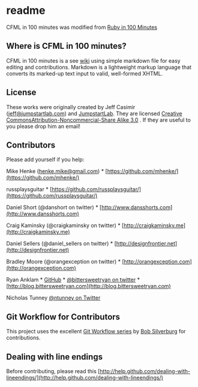 # readme

CFML in 100 minutes was modified from [Ruby in 100 Minutes](http://jumpstartlab.com/resources/ruby-jumpstart/ruby/)

## Where is CFML in 100 minutes?

CFML in 100 minutes is a see [wiki](../../wiki) using simple markdown file for easy editing and contributions. Markdown is a lightweight markup language that converts its marked-up text input to valid, well-formed XHTML.

## License

These works were originally created by Jeff Casimir ([jeff@jumpstartlab.com](mailto:jeff@jumpstartlab.com)) and [JumpstartLab](http://jumpstartlab.com). They are licensed [Creative CommonsAttribution-Noncommercial-Share Alike 3.0](http://creativecommons.org/licenses/by-nc-sa/3.0/us/) . If they are useful to you please drop him an email!

## Contributors

Please add yourself if you help:

Mike Henke ([henke.mike@gmail.com](mailto:henke.mike@gmail.com)) * [https://github.com/mhenke/](https://github.com/mhenke/)

russplaysguitar * [https://github.com/russplaysguitar/](https://github.com/russplaysguitar/)

Daniel Short (@danshort on twitter) * [http://www.dansshorts.com](http://www.dansshorts.com)

Craig Kaminsky (@craigkaminsky on twitter) * [http://craigkaminsky.me](http://craigkaminsky.me)

Daniel Sellers (@daniel_sellers on twitter) * [http://designfrontier.net](http://designfrontier.net)

Bradley Moore (@orangexception on twitter) * [http://orangexception.com](http://orangexception.com)

Ryan Anklam * [GitHub](https://github.com/bittersweetryan) * [@bittersweetryan on twitter](http://twitter.com/#!/bittersweetryan) * [http://blog.bittersweetryan.com](http://blog.bittersweetryan.com)

Nicholas Tunney [@ntunney on Twitter](http://www.twitter.com/ntunney)

## Git Workflow for Contributors

This project uses the excellent [Git Workflow series](http://www.silverwareconsulting.com/index.cfm/Git-Workflow) by [Bob Silverburg](https://github.com/bobsilverberg/) for contributions.

## Dealing with line endings

Before contributing, please read this [http://help.github.com/dealing-with-lineendings/](http://help.github.com/dealing-with-lineendings/)